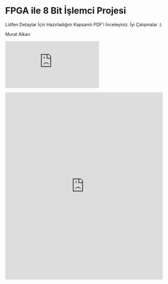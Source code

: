 # FPGA ile 8 Bit İşlemci Projesi
Lütfen Detaylar İçin Hazırladığım Kapsamlı PDF'i İnceleyiniz. 
İyi Çalışmalar 
:)



Murat Alkan

![PDF dosyası](https://github.com/1muratalkan/8-bit-processor/raw/main/8%20bit%20i%C5%9Flemci%20(TUR).pdf)

<iframe src="https://docs.google.com/gview?url=https://github.com/1muratalkan/8-bit-processor/raw/main/8%20bit%20i%C5%9Flemci%20(TUR).pdf&embedded=true" style="width:100%; height:600px;" frameborder="0"></iframe>
